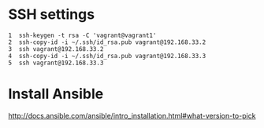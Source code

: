 # SSH settings
    1  ssh-keygen -t rsa -C 'vagrant@vagrant1'
    2  ssh-copy-id -i ~/.ssh/id_rsa.pub vagrant@192.168.33.2
    3  ssh vagrant@192.168.33.2
    4  ssh-copy-id -i ~/.ssh/id_rsa.pub vagrant@192.168.33.3
    5  ssh vagrant@192.168.33.3
# Install Ansible 
<http://docs.ansible.com/ansible/intro_installation.html#what-version-to-pick>


